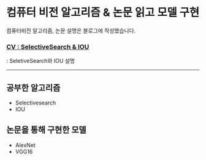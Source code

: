 # 컴퓨터 비전 알고리즘 & 논문 읽고 모델 구현
컴퓨터비전 알고리즘, 논문 설명은 블로그에 작성했습니다.

### [CV : SelectiveSearch & IOU](https://velog.io/@landsky1234/%EC%BB%B4%ED%93%A8%ED%84%B0%EB%B9%84%EC%A0%841Object-Detection%EC%9D%98-%EC%9D%B4%ED%95%B4)
: SeletiveSearch와 IOU 설명








---

## 공부한 알고리즘 
* Selectivesearch
* IOU


## 논문을 통해 구현한 모델 

* AlexNet
* VGG16
